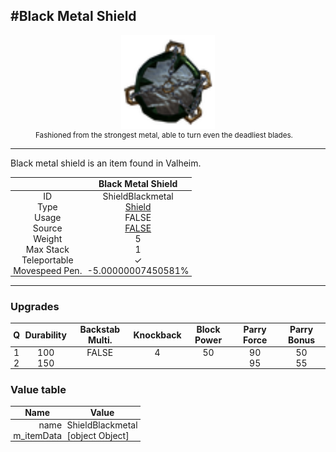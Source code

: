 <meta property="og:title" content="Black Metal Shield - MoreValheim" /><meta property="og:type" content="website" /><meta property="og:image" content="/assets/black_metal_shield.png" /><meta property="og:description" content="Black Metal Shield is an item found in Valheim." /><meta name="theme-color" content="#546D78"><meta name="twitter:card" content="summary_large_image">
#Black Metal Shield
-------------
<style>img {width:20px;}.tb {width:150px;display: block;margin-left: auto;margin-right: auto;}</style>

<style>.md-typeset table:not([class]) th:not([align]) {min-width:unset!important;}</style>
<style>td{padding:0em 0.3em!important;text-align:center!important;border-left:.05rem solid var(--md-default-fg-color--lightest)}</style>

<style>th{padding:0.1em 0.3em!important;text-align:center!important;font-weight:bold}</style>

<style>pre{text-align:right!important}</style>
<style>table tr td:first-child {border-left: 0;};</style>

<figure><img src="/assets/black_metal_shield.png" class="tb" /><figcaption><small>Fashioned from the strongest metal, able to turn even the deadliest blades.</small></figcaption></figure>

-------------

Black metal shield is an item found in Valheim.

|        | Black Metal Shield              |
| ----------- | ------------------------------------ |
| ID |ShieldBlackmetal
| Type | [Shield](../../types/shield)
| Usage | FALSE<br>
| Source | [FALSE](../../items/false)
| Weight | 5 |
| Max Stack | 1 |
| Teleportable | ✓
| Movespeed Pen. | -5.00000007450581%


-------------

### Upgrades
| Q | Durability | Backstab Multi. | Knockback | Block Power | Parry Force | Parry Bonus
| - | - | - | - | - | - | - 
1 | 100 | FALSE | 4 | 50 | 90 | 50 | 1.5 | 
 | 2 | 150 |  |  |  | 95 | 55 |  | 


### Value table
| Name | Value
| - | - |
| <div style="text-align:right">name</div> | <div style="text-align:left">ShieldBlackmetal</div> | 
| <div style="text-align:right">m_itemData</div> | <div style="text-align:left">[object Object]</div> | 